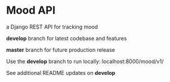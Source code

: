 # Mood API

a Django REST API for tracking mood

**develop** branch for latest codebase and features

**master** branch for future production release

Use the **develop** branch to run locally: localhost:8000/mood/v1/

See additional README updates on **develop**
